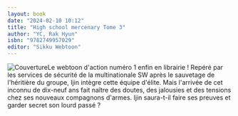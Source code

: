 ```yaml
---
layout: book
date: "2024-02-10 10:12"
title: "High school mercenary Tome 3"
author: "YC, Rak Hyun"
isbn: "9782749957029"
editor: "Sikku Webtoon"
---
```

![Couverture](/img/9782749957029.jpeg)Le webtoon d'action numéro 1 enfin en librairie !
Repéré par les services de sécurité de la multinationale SW après le sauvetage de l'héritière du groupe, Ijin intègre cette équipe d'élite. Mais l'arrivée de cet inconnu de dix-neuf ans fait naître des doutes, des jalousies et des tensions chez ses nouveaux compagnons d'armes. Ijin saura-t-il faire ses preuves et garder secret son lourd passé ?
